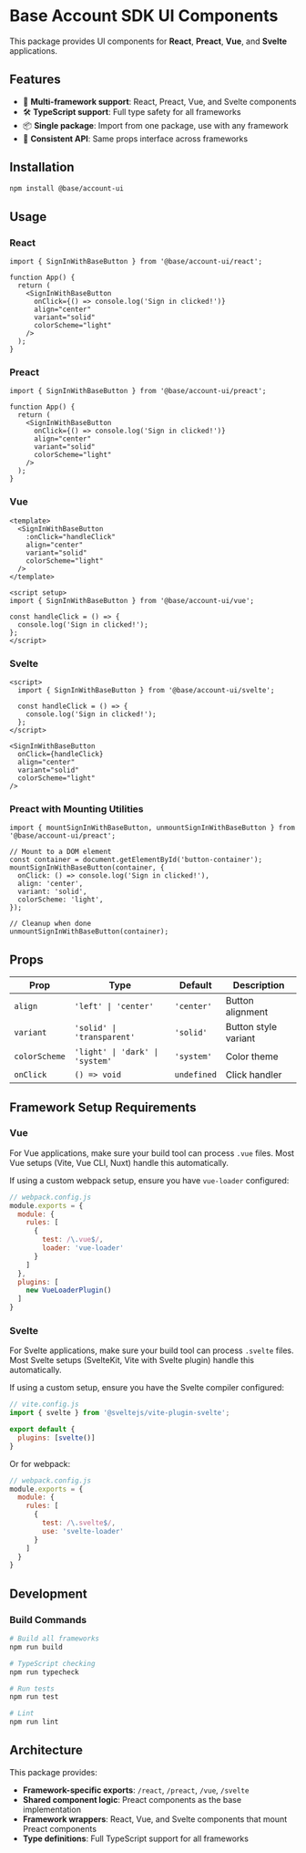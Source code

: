 # Base Account SDK UI Components

This package provides UI components for **React**, **Preact**, **Vue**, and **Svelte** applications.

## Features

- 🎯 **Multi-framework support**: React, Preact, Vue, and Svelte components
- 🛠️ **TypeScript support**: Full type safety for all frameworks
- 📦 **Single package**: Import from one package, use with any framework
- 🎨 **Consistent API**: Same props interface across frameworks

## Installation

```bash
npm install @base/account-ui
```

## Usage

### React

```tsx
import { SignInWithBaseButton } from '@base/account-ui/react';

function App() {
  return (
    <SignInWithBaseButton 
      onClick={() => console.log('Sign in clicked!')}
      align="center"
      variant="solid"
      colorScheme="light"
    />
  );
}
```

### Preact

```tsx
import { SignInWithBaseButton } from '@base/account-ui/preact';

function App() {
  return (
    <SignInWithBaseButton 
      onClick={() => console.log('Sign in clicked!')}
      align="center"
      variant="solid"
      colorScheme="light"
    />
  );
}
```

### Vue

```vue
<template>
  <SignInWithBaseButton 
    :onClick="handleClick"
    align="center"
    variant="solid"
    colorScheme="light"
  />
</template>

<script setup>
import { SignInWithBaseButton } from '@base/account-ui/vue';

const handleClick = () => {
  console.log('Sign in clicked!');
};
</script>
```

### Svelte

```svelte
<script>
  import { SignInWithBaseButton } from '@base/account-ui/svelte';

  const handleClick = () => {
    console.log('Sign in clicked!');
  };
</script>

<SignInWithBaseButton 
  onClick={handleClick}
  align="center"
  variant="solid"
  colorScheme="light"
/>
```

### Preact with Mounting Utilities

```tsx
import { mountSignInWithBaseButton, unmountSignInWithBaseButton } from '@base/account-ui/preact';

// Mount to a DOM element
const container = document.getElementById('button-container');
mountSignInWithBaseButton(container, {
  onClick: () => console.log('Sign in clicked!'),
  align: 'center',
  variant: 'solid',
  colorScheme: 'light',
});

// Cleanup when done
unmountSignInWithBaseButton(container);
```

## Props

| Prop | Type | Default | Description |
|------|------|---------|-------------|
| `align` | `'left' \| 'center'` | `'center'` | Button alignment |
| `variant` | `'solid' \| 'transparent'` | `'solid'` | Button style variant |
| `colorScheme` | `'light' \| 'dark' \| 'system'` | `'system'` | Color theme |
| `onClick` | `() => void` | `undefined` | Click handler |

## Framework Setup Requirements

### Vue

For Vue applications, make sure your build tool can process `.vue` files. Most Vue setups (Vite, Vue CLI, Nuxt) handle this automatically.

If using a custom webpack setup, ensure you have `vue-loader` configured:

```js
// webpack.config.js
module.exports = {
  module: {
    rules: [
      {
        test: /\.vue$/,
        loader: 'vue-loader'
      }
    ]
  },
  plugins: [
    new VueLoaderPlugin()
  ]
}
```

### Svelte

For Svelte applications, make sure your build tool can process `.svelte` files. Most Svelte setups (SvelteKit, Vite with Svelte plugin) handle this automatically.

If using a custom setup, ensure you have the Svelte compiler configured:

```js
// vite.config.js
import { svelte } from '@sveltejs/vite-plugin-svelte';

export default {
  plugins: [svelte()]
}
```

Or for webpack:

```js
// webpack.config.js
module.exports = {
  module: {
    rules: [
      {
        test: /\.svelte$/,
        use: 'svelte-loader'
      }
    ]
  }
}
```

## Development

### Build Commands

```bash
# Build all frameworks
npm run build

# TypeScript checking
npm run typecheck

# Run tests
npm run test

# Lint
npm run lint
```

## Architecture

This package provides:
- **Framework-specific exports**: `/react`, `/preact`, `/vue`, `/svelte`
- **Shared component logic**: Preact components as the base implementation
- **Framework wrappers**: React, Vue, and Svelte components that mount Preact components
- **Type definitions**: Full TypeScript support for all frameworks 